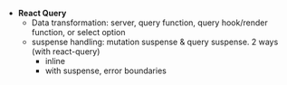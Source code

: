 - **React Query**
	- Data transformation: server, query function, query hook/render function, or select option
	- suspense handling: mutation suspense & query suspense. 2 ways (with react-query)
		- inline
		- with suspense, error boundaries